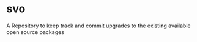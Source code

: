 # svo

A Repository to keep track and commit upgrades to the existing available open source packages
